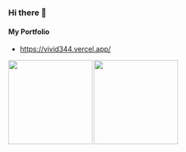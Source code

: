 ### Hi there 👋

#### My Portfolio
- https://vivid344.vercel.app/

<a href="https://github.com/vivid344">
  <img align="left" height="170px" src="https://github-readme-stats-git-masterrstaa-rickstaa.vercel.app/api?username=vivid344&count_private=true&show_icons=true&theme=dracula" />
</a>
<a href="https://github.com/vivid344?tab=repositories">
  <img align="left" height="170px" src="https://github-readme-stats-git-masterrstaa-rickstaa.vercel.app/api/top-langs/?username=vivid344&layout=compact&theme=dracula" />
</a>
